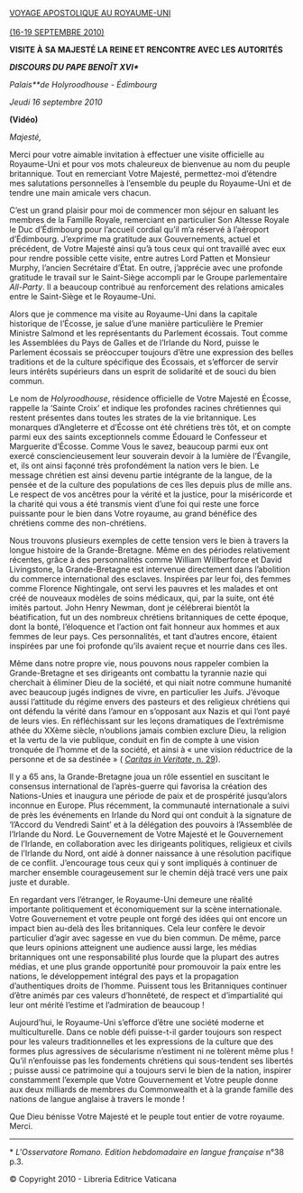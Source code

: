 [VOYAGE APOSTOLIQUE AU ROYAUME-UNI\
\
(16-19 SEPTEMBRE 2010)](/content/benedict-xvi/fr/travels/2010/index_regno-unito.html)

**VISITE À** **SA MAJESTÉ LA REINE ET RENCONTRE AVEC LES AUTORITÉS**

***DISCOURS DU PAPE BENOÎT XVI\****

*Palais**de Holyroodhouse - Édimbourg*

*Jeudi 16 septembre 2010*

**(Vidéo)**

*Majesté,*

Merci pour votre aimable invitation à effectuer une visite officielle au Royaume-Uni et pour vos mots chaleureux de bienvenue au nom du peuple britannique. Tout en remerciant Votre Majesté, permettez-moi d’étendre mes salutations personnelles à l’ensemble du peuple du Royaume-Uni et de tendre une main amicale vers chacun.

C’est un grand plaisir pour moi de commencer mon séjour en saluant les membres de la Famille Royale, remerciant en particulier Son Altesse Royale le Duc d’Édimbourg pour l’accueil cordial qu’il m’a réservé à l’aéroport d’Édimbourg. J’exprime ma gratitude aux Gouvernements, actuel et précédent, de Votre Majesté ainsi qu’à tous ceux qui ont travaillé avec eux pour rendre possible cette visite, entre autres Lord Patten et Monsieur Murphy, l’ancien Secrétaire d’État. En outre, j’apprécie avec une profonde gratitude le travail sur le Saint-Siège accompli par le Groupe parlementaire *All-Party*. Il a beaucoup contribué au renforcement des relations amicales entre le Saint-Siège et le Royaume-Uni.

Alors que je commence ma visite au Royaume-Uni dans la capitale historique de l’Écosse, je salue d’une manière particulière le Premier Ministre Salmond et les représentants du Parlement écossais. Tout comme les Assemblées du Pays de Galles et de l’Irlande du Nord, puisse le Parlement écossais se préoccuper toujours d’être une expression des belles traditions et de la culture spécifique des Écossais, et s’efforcer de servir leurs intérêts supérieurs dans un esprit de solidarité et de souci du bien commun.

Le nom de *Holyroodhouse*, résidence officielle de Votre Majesté en Écosse, rappelle la ‘Sainte Croix’ et indique les profondes racines chrétiennes qui restent présentes dans toutes les strates de la vie britannique. Les monarques d’Angleterre et d’Écosse ont été chrétiens très tôt, et on compte parmi eux des saints exceptionnels comme Édouard le Confesseur et Marguerite d’Écosse. Comme Vous le savez, beaucoup parmi eux ont exercé consciencieusement leur souverain devoir à la lumière de l’Évangile, et, ils ont ainsi façonné très profondément la nation vers le bien. Le message chrétien est ainsi devenu partie intégrante de la langue, de la pensée et de la culture des populations de ces îles depuis plus de mille ans. Le respect de vos ancêtres pour la vérité et la justice, pour la miséricorde et la charité qui vous a été transmis vient d’une foi qui reste une force puissante pour le bien dans Votre royaume, au grand bénéfice des chrétiens comme des non-chrétiens.

Nous trouvons plusieurs exemples de cette tension vers le bien à travers la longue histoire de la Grande-Bretagne. Même en des périodes relativement récentes, grâce à des personnalités comme William Willberforce et David Livingstone, la Grande-Bretagne est intervenue directement dans l’abolition du commerce international des esclaves. Inspirées par leur foi, des femmes comme Florence Nightingale, ont servi les pauvres et les malades et ont créé de nouveaux modèles de soins médicaux, qui, par la suite, ont été imités partout. John Henry Newman, dont je célébrerai bientôt la béatification, fut un des nombreux chrétiens britanniques de cette époque, dont la bonté, l’éloquence et l’action ont fait honneur aux hommes et aux femmes de leur pays. Ces personnalités, et tant d’autres encore, étaient inspirées par une foi profonde qu’ils avaient reçue et nourrie dans ces îles.

Même dans notre propre vie, nous pouvons nous rappeler combien la Grande-Bretagne et ses dirigeants ont combattu la tyrannie nazie qui cherchait à éliminer Dieu de la société, et qui niait notre commune humanité avec beaucoup jugés indignes de vivre, en particulier les Juifs. J’évoque aussi l’attitude du régime envers des pasteurs et des religieux chrétiens qui ont défendu la vérité dans l’amour en s’opposant aux Nazis et qui l’ont payé de leurs vies. En réfléchissant sur les leçons dramatiques de l’extrémisme athée du XXème siècle, n’oublions jamais combien exclure Dieu, la religion et la vertu de la vie publique, conduit en fin de compte à une vision tronquée de l’homme et de la société, et ainsi à « une vision réductrice de la personne et de sa destinée » ( [*Caritas in Veritate*, n. 29](/content/benedict-xvi/fr/encyclicals/documents/hf_ben-xvi_enc_20090629_caritas-in-veritate.html#29.)).

Il y a 65 ans, la Grande-Bretagne joua un rôle essentiel en suscitant le consensus international de l’après-guerre qui favorisa la création des Nations-Unies et inaugura une période de paix et de prospérité jusqu’alors inconnue en Europe. Plus récemment, la communauté internationale a suivi de près les événements en Irlande du Nord qui ont conduit à la signature de ‘l’Accord du Vendredi Saint’ et à la délégation des pouvoirs à l’Assemblée de l’Irlande du Nord. Le Gouvernement de Votre Majesté et le Gouvernement de l’Irlande, en collaboration avec les dirigeants politiques, religieux et civils de l’Irlande du Nord, ont aidé à donner naissance à une résolution pacifique de ce conflit. J’encourage tous ceux qui y sont impliqués à continuer de marcher ensemble courageusement sur le chemin déjà tracé vers une paix juste et durable.

En regardant vers l’étranger, le Royaume-Uni demeure une réalité importante politiquement et économiquement sur la scène internationale. Votre Gouvernement et votre peuple ont forgé des idées qui ont encore un impact bien au-delà des Îles britanniques. Cela leur confère le devoir particulier d’agir avec sagesse en vue du bien commun. De même, parce que leurs opinions atteignent une audience aussi large, les médias britanniques ont une responsabilité plus lourde que la plupart des autres médias, et une plus grande opportunité pour promouvoir la paix entre les nations, le développement intégral des pays et la propagation d’authentiques droits de l’homme. Puissent tous les Britanniques continuer d’être animés par ces valeurs d’honnêteté, de respect et d’impartialité qui leur ont mérité l’estime et l’admiration de beaucoup !

Aujourd’hui, le Royaume-Uni s’efforce d’être une société moderne et multiculturelle. Dans ce noble défi puisse-t-il garder toujours son respect pour les valeurs traditionnelles et les expressions de la culture que des formes plus agressives de sécularisme n’estiment ni ne tolèrent même plus ! Qu’il n’enfouisse pas les fondements chrétiens qui sous-tendent ses libertés ; puisse aussi ce patrimoine qui a toujours servi le bien de la nation, inspirer constamment l’exemple que Votre Gouvernement et Votre peuple donne aux deux milliards de membres du Commonwealth et à la grande famille des nations de langue anglaise à travers le monde !

Que Dieu bénisse Votre Majesté et le peuple tout entier de votre royaume. Merci.

* * *

\* *L'Osservatore Romano. Edition hebdomadaire en langue française* n°38 p.3.

© Copyright 2010 - Libreria Editrice Vaticana